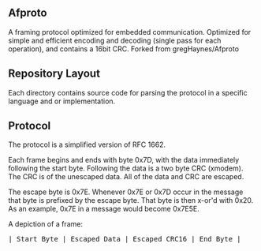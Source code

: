 Afproto
-------

A framing protocol optimized for embedded communication. Optimized for simple
and efficient encoding and decoding (single pass for each operation), and
contains a 16bit CRC.  Forked from gregHaynes/Afproto


## Repository Layout

Each directory contains source code for parsing the protocol in a specific
language and or implementation.


## Protocol

The protocol is a simplified version of RFC 1662.

Each frame begins and ends with byte 0x7D, with the data immediately following
the start byte. Following the data is a two byte CRC (xmodem). The CRC is of
the unescaped data. All of the data and CRC are escaped.

The escape byte is 0x7E. Whenever 0x7E or 0x7D occur in the message that byte
is prefixed by the escape byte. That byte is then x-or'd with 0x20. As an
example, 0x7E in a message would become 0x7E5E.

A depiction of a frame:
<pre>
| Start Byte | Escaped Data | Escaped CRC16 | End Byte |
</pre>

